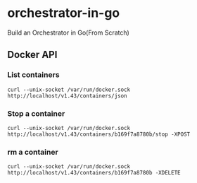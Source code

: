 # orchestrator-in-go
Build an Orchestrator in Go(From Scratch)

## Docker API
### List containers 
```shell
curl --unix-socket /var/run/docker.sock http://localhost/v1.43/containers/json
```
### Stop a container
```shell
curl --unix-socket /var/run/docker.sock http://localhost/v1.43/containers/b169f7a8780b/stop -XPOST
```
### rm a container
```shell
curl --unix-socket /var/run/docker.sock http://localhost/v1.43/containers/b169f7a8780b -XDELETE
```

